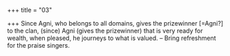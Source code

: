 +++
title = "03"

+++
Since Agni, who belongs to all domains, gives the prizewinner [=Agni?]  to the clan,
(since) Agni (gives the prizewinner) that is very ready for wealth, when  pleased, he journeys to what is valued.
– Bring refreshment for the praise singers.